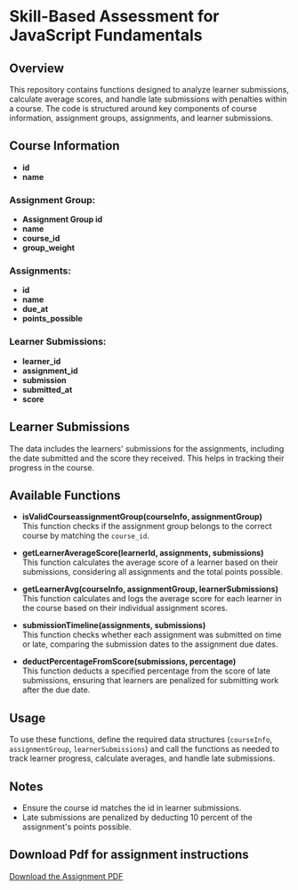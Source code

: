 # Skill-Based Assessment for JavaScript Fundamentals

## Overview

This repository contains functions designed to analyze learner submissions, calculate average scores, and handle late submissions with penalties within a course. The code is structured around key components of course information, assignment groups, assignments, and learner submissions.

## Course Information

- **id**
- **name**

### Assignment Group:

- **Assignment Group id**
- **name**
- **course_id**
- **group_weight**

### Assignments:

- **id**
- **name**
- **due_at**
- **points_possible**

### Learner Submissions:

- **learner_id**
- **assignment_id**
- **submission**
- **submitted_at**
- **score**

## Learner Submissions

The data includes the learners' submissions for the assignments, including the date submitted and the score they received. This helps in tracking their progress in the course.

## Available Functions

- **isValidCourseassignmentGroup(courseInfo, assignmentGroup)**  
  This function checks if the assignment group belongs to the correct course by matching the `course_id`.

- **getLearnerAverageScore(learnerId, assignments, submissions)**  
  This function calculates the average score of a learner based on their submissions, considering all assignments and the total points possible.

- **getLearnerAvg(courseInfo, assignmentGroup, learnerSubmissions)**  
  This function calculates and logs the average score for each learner in the course based on their individual assignment scores.

- **submissionTimeline(assignments, submissions)**  
  This function checks whether each assignment was submitted on time or late, comparing the submission dates to the assignment due dates.

- **deductPercentageFromScore(submissions, percentage)**  
  This function deducts a specified percentage from the score of late submissions, ensuring that learners are penalized for submitting work after the due date.

## Usage

To use these functions, define the required data structures (`courseInfo`, `assignmentGroup`, `learnerSubmissions`) and call the functions as needed to track learner progress, calculate averages, and handle late submissions.

## Notes

- Ensure the course id matches the id in learner submissions.
- Late submissions are penalized by deducting 10 percent of the assignment's points possible.

## Download Pdf for assignment instructions

[Download the Assignment PDF](./SBA.pdf)

